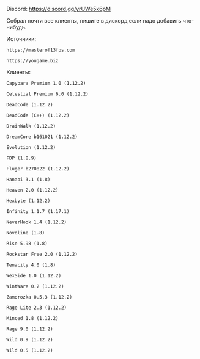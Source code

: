 Discord: https://discord.gg/yrUWe5x6pM

Собрал почти все клиенты, пишите в дискорд если надо добавить что-нибудь.

Источники:

	https://masterof13fps.com

	https://yougame.biz

Клиенты:

	Capybara Premium 1.0 (1.12.2)

	Celestial Premium 6.0 (1.12.2)

	DeadCode (1.12.2)

	DeadCode (C++) (1.12.2)

	DrainWalk (1.12.2)

	DreamCore b161021 (1.12.2)

	Evolution (1.12.2)

	FDP (1.8.9)

	Fluger b270822 (1.12.2)

	Hanabi 3.1 (1.8)

	Heaven 2.0 (1.12.2)

	Hexbyte (1.12.2)

	Infinity 1.1.7 (1.17.1)

	NeverHook 1.4 (1.12.2)

	Novoline (1.8)

	Rise 5.98 (1.8)

	Rockstar Free 2.0 (1.12.2)

	Tenacity 4.0 (1.8)

	WexSide 1.0 (1.12.2)

	WintWare 0.2 (1.12.2)

	Zamorozka 0.5.3 (1.12.2)

	Rage Lite 2.3 (1.12.2)

	Minced 1.8 (1.12.2)

	Rage 9.0 (1.12.2)

	Wild 0.9 (1.12.2)

	Wild 0.5 (1.12.2)

